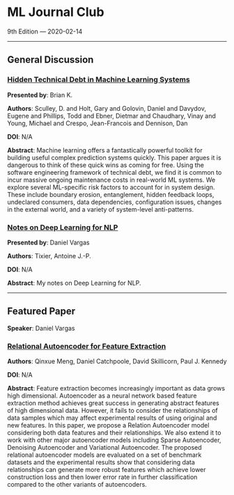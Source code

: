 # ML Journal Club
9th Edition ⁠— 2020-02-14

---

## General Discussion

### [Hidden Technical Debt in Machine Learning Systems](https://papers.nips.cc/paper/5656-hidden-technical-debt-in-machine-learning-systems.pdf)
**Presented by**: Brian K.

**Authors**: Sculley, D. and Holt, Gary and Golovin, Daniel and Davydov, Eugene and Phillips, Todd and Ebner, Dietmar and Chaudhary, Vinay and Young, Michael and Crespo, Jean-Francois and Dennison, Dan

**DOI**: N/A

**Abstract**: Machine learning offers a fantastically powerful toolkit for building useful complex prediction systems quickly. This paper argues it is dangerous to think of these quick wins as coming for free. Using the software engineering framework of technical debt, we find it is common to incur massive ongoing maintenance costs in real-world ML systems. We explore several ML-specific risk factors to account for in system design. These include boundary erosion, entanglement, hidden feedback loops, undeclared consumers, data dependencies, configuration issues, changes in the external world, and a variety of system-level anti-patterns.

### [Notes on Deep Learning for NLP](https://arxiv.org/abs/1808.09772)
**Presented by**: Daniel Vargas

**Authors**: Tixier, Antoine J.-P.

**DOI**: N/A

**Abstract**: My notes on Deep Learning for NLP. 

---

## Featured Paper
**Speaker**: Daniel Vargas

### [Relational Autoencoder for Feature Extraction](https://arxiv.org/abs/1802.03145)
**Authors**: Qinxue Meng, Daniel Catchpoole, David Skillicorn, Paul J. Kennedy

**DOI**: N/A

**Abstract**: Feature extraction becomes increasingly important as data grows high dimensional. Autoencoder as a neural network based feature extraction method achieves great success in generating abstract features of high dimensional data. However, it fails to consider the relationships of data samples which may affect experimental results of using original and new features. In this paper, we propose a Relation Autoencoder model considering both data features and their relationships. We also extend it to work with other major autoencoder models including Sparse Autoencoder, Denoising Autoencoder and Variational Autoencoder. The proposed relational autoencoder models are evaluated on a set of benchmark datasets and the experimental results show that considering data relationships can generate more robust features which achieve lower construction loss and then lower error rate in further classification compared to the other variants of autoencoders. 